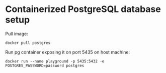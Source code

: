 # Containerized PostgreSQL database setup
Pull image:
```
docker pull postgres
```
Run pg container exposing it on port 5435 on host machine:
```
docker run --name playground -p 5435:5432 -e POSTGRES_PASSWORD=password postgres
```

